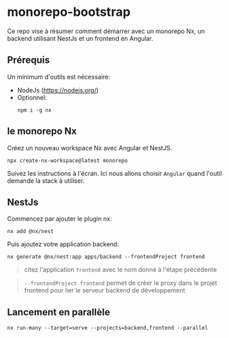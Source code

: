# monorepo-bootstrap

Ce repo vise à résumer comment démarrer avec un monorepo Nx, un backend utilisant NestJs et un frontend en Angular.

## Prérequis

Un minimum d'outils est nécessaire:
- NodeJs (https://nodejs.org/)
- Optionnel: 
  ```shell
  npm i -g nx
  ```

## le monorepo Nx

Créez un nouveau workspace Nx avec Angular et NestJS.

```shell
npx create-nx-workspace@latest monorepo
```
Suivez les instructions à l'écran. Ici nous allons choisir `Angular` quand l'outil demande la stack à utiliser.

## NestJs

Commencez par ajouter le plugin nx:

```shell
nx add @nx/nest
```

Puis ajoutez votre application backend:

```shell
nx generate @nx/nest:app apps/backend --frontendProject frontend
```

> citez l'application `frontend` avec le nom donné à l'étape précédente 

> `--frontendProject frontend` permet de créer le proxy dans le projet frontend pour lier le serveur backend de développement

## Lancement en parallèle

```shell
nx run-many --target=serve --projects=backend,frontend --parallel
```
